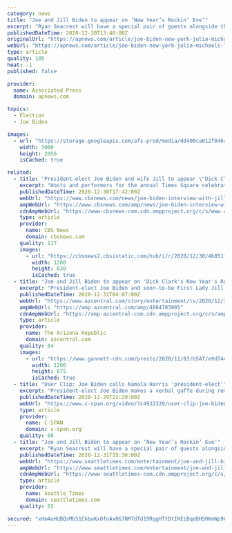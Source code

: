 ```yaml
---
category: news
title: "Joe and Jill Biden to appear on ‘New Year’s Rockin’ Eve’"
excerpt: "Ryan Seacrest will have a special pair of guests alongside the music stars at this year's New Year's Eve celebration on ABC — the president-elect and the future"
publishedDateTime: 2020-12-30T13:40:00Z
originalUrl: "https://apnews.com/article/joe-biden-new-york-julia-michaels-lewis-capaldi-dick-clark-582a11fe48bccec094633ca0e4e9521c"
webUrl: "https://apnews.com/article/joe-biden-new-york-julia-michaels-lewis-capaldi-dick-clark-582a11fe48bccec094633ca0e4e9521c"
type: article
quality: 105
heat: -1
published: false

provider:
  name: Associated Press
  domain: apnews.com

topics:
  - Election
  - Joe Biden

images:
  - url: "https://storage.googleapis.com/afs-prod/media/dd400ca012f046a0aa2c2305203acdf5/3000.jpeg"
    width: 3000
    height: 2056
    isCached: true

related:
  - title: "President-elect Joe Biden and wife Jill to appear \"Dick Clark's New Year's Rockin' Eve\""
    excerpt: "Hosts and performers for the annual Times Square celebration, which will look different this year due to the pandemic, have also been announced."
    publishedDateTime: 2020-12-30T17:42:00Z
    webUrl: "https://www.cbsnews.com/news/joe-biden-interview-with-jill-dick-clarks-new-years-rockin-eve-tv/"
    ampWebUrl: "https://www.cbsnews.com/amp/news/joe-biden-interview-with-jill-dick-clarks-new-years-rockin-eve-tv/"
    cdnAmpWebUrl: "https://www-cbsnews-com.cdn.ampproject.org/c/s/www.cbsnews.com/amp/news/joe-biden-interview-with-jill-dick-clarks-new-years-rockin-eve-tv/"
    type: article
    provider:
      name: CBS News
      domain: cbsnews.com
    quality: 117
    images:
      - url: "https://cbsnews2.cbsistatic.com/hub/i/r/2020/12/30/4b851fdc-667c-48de-be4e-98a99b908e10/thumbnail/1200x630/b1cd6639542992408bad69c0009ab144/gettyimages-1230199205.jpg"
        width: 1200
        height: 630
        isCached: true
  - title: "Joe and Jill Biden to appear on 'Dick Clark's New Year's Rockin' Eve with Ryan Seacrest 2021'"
    excerpt: "President-elect Joe Biden and soon-to-be First Lady Jill Biden will appear on “Dick Clark’s New Year’s Rockin’ Eve\" for their final interview of 2020."
    publishedDateTime: 2020-12-31T04:07:00Z
    webUrl: "https://www.azcentral.com/story/entertainment/tv/2020/12/30/new-years-eve-joe-biden-jill-biden-dick-clark-show/4084783001/"
    ampWebUrl: "https://amp.azcentral.com/amp/4084783001"
    cdnAmpWebUrl: "https://amp-azcentral-com.cdn.ampproject.org/c/s/amp.azcentral.com/amp/4084783001"
    type: article
    provider:
      name: The Arizona Republic
      domain: azcentral.com
    quality: 64
    images:
      - url: "https://www.gannett-cdn.com/presto/2020/11/03/USAT/e9d74e13-8c86-4335-b776-d7a1cf32a954-bidens.jpg?auto=webp&crop=4304,2421,x0,y218&format=pjpg&width=1200"
        width: 1200
        height: 675
        isCached: true
  - title: "User Clip: Joe Biden calls Kamala Harris 'president-elect'"
    excerpt: "President-elect Joe Biden makes a verbal gaffe during remarks in Wilmington, Del."
    publishedDateTime: 2020-12-29T22:29:00Z
    webUrl: "https://www.c-span.org/video/?c4932320/user-clip-joe-biden-calls-kamala-harris-president-elect"
    type: article
    provider:
      name: C-SPAN
      domain: c-span.org
    quality: 60
  - title: "Joe and Jill Biden to appear on ‘New Year’s Rockin’ Eve’"
    excerpt: "Ryan Seacrest will have a special pair of guests alongside the music stars at this year's New Year's Eve celebration on ABC — the president-elect and the future first lady. President-elect Joe Biden and Dr."
    publishedDateTime: 2020-12-31T15:36:00Z
    webUrl: "https://www.seattletimes.com/entertainment/joe-and-jill-biden-to-appear-on-new-years-rockin-eve/"
    ampWebUrl: "https://www.seattletimes.com/entertainment/joe-and-jill-biden-to-appear-on-new-years-rockin-eve/?amp=1"
    cdnAmpWebUrl: "https://www-seattletimes-com.cdn.ampproject.org/c/s/www.seattletimes.com/entertainment/joe-and-jill-biden-to-appear-on-new-years-rockin-eve/?amp=1"
    type: article
    provider:
      name: Seattle Times
      domain: seattletimes.com
    quality: 55

secured: "xHm4oHUBQsMb51CkbaKxOfnAx067NM7dTd19RqgHTtDtIKEiBqeDHS0KmWp90G+9HCEbCIxzM+lMuw73Ae55DhYCVpreMPaRArP6ohh4NLYZqCNp9ZfSs4lknxBbGnOJj67LHiF0b5EjZh+4Y24d+fslwCPGqkYdWtZdc5GS2p+NAoYCeCmzAyIcRGp2i05XQhXtMI6QOGVr5rX+u2IRWTE5Dr+NoMyArJKubkFURs+rm675T2vnQsxcn6xbRvxDHkoYxjRcnhcProZfPx8miuc96cvW8EgCz9KLK2a3ZnuN6lG3NQRhaK1kdsHye5UyCJAyZKMj//P/FhctTJFqz7UH6XlHfTv3RctiVvUXgIM=;ZMnI/ZWRDimHNF4fdjJnoQ=="
---
```


